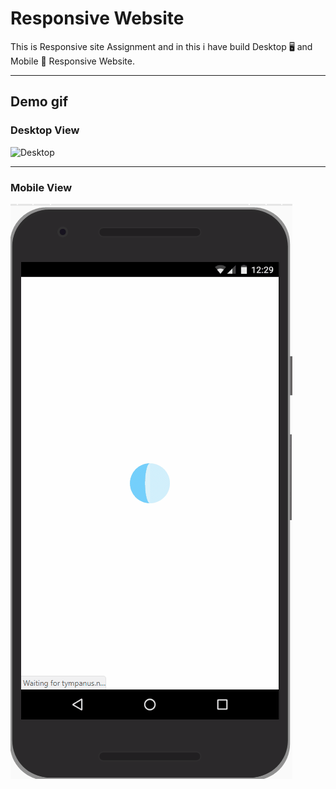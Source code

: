 # Responsive Website

This is Responsive site Assignment and in this i have build Desktop 🖥 and Mobile 📱 Responsive Website.

---

## Demo gif

### Desktop View

![Desktop](Desktop.gif)

---

### Mobile View

![Mobile](Mobile.gif)
